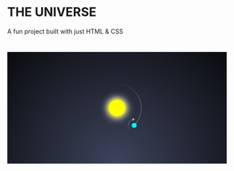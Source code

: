 # THE UNIVERSE
A fun project built with just HTML & CSS

#  !['screenshot of the project'](/screenshot/img.jpeg)